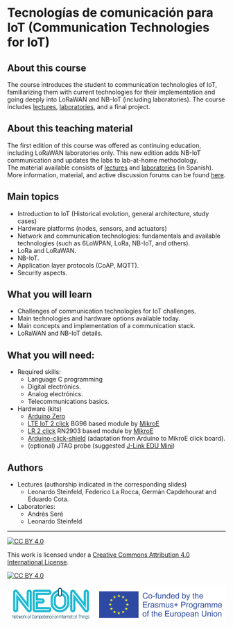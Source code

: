 #  Tecnologías de comunicación para IoT (Communication Technologies for IoT) 
## About this course
The course introduces the student to communication technologies of IoT, familiarizing them with current technologies for their implementation and going deeply into LoRaWAN and NB-IoT (including laboratories).
The course includes [lectures](slides/README.md), [laboratories](labs/README.md), and a final project. 

## About this teaching material
The first edition of this course was offered as continuing education, including LoRaWAN laboratories only. This new edition adds NB-IoT communication and updates the labs to lab-at-home methodology.  
The material available consists of [lectures](slides/README.md) and [laboratories](labs/README.md) (in Spanish).
More information, material, and active discussion forums can be found [here](https://eva.fing.edu.uy/course/view.php?name=tiot).

## Main topics
* Introduction to IoT (Historical evolution, general architecture, study cases)
* Hardware platforms (nodes, sensors, and actuators)
* Network and communication technologies: fundamentals and available technologies (such as 6LoWPAN, LoRa, NB-IoT, and others).
* LoRa and LoRaWAN.
* NB-IoT.
* Application layer protocols (CoAP, MQTT).
* Security aspects. 

## What you will learn
* Challenges of communication technologies for IoT challenges.
* Main technologies and hardware options available today.
* Main concepts and implementation of a communication stack.
* LoRaWAN and NB-IoT details.

## What you will need:
* Required skills:
    - Language C programming
    - Digital electrónics.
    - Analog electrónics.
    - Telecommunications basics.
* Hardware (kits)
   - [Arduino Zero](https://store-usa.arduino.cc/products/arduino-zero)
   - [LTE IoT 2 click](https://www.mikroe.com/lte-iot-2-click) BG96 based module by [MikroE](https://www.mikroe.com)
   - [LR 2 click](https://www.mikroe.com/lr-2-click) RN2903 based module by [MikroE](https://www.mikroe.com)
   - [Arduino-click-shield](https://www.mikroe.com/arduino-uno-click-shield) (adaptation from Arduino to MikroE click board).
   -  (optional) JTAG probe (suggested [J-Link EDU Mini](https://www.segger.com/products/debug-probes/j-link/models/j-link-edu-mini/))

## Authors
* Lectures (authorship indicated in the corresponding slides) 
  - Leonardo Steinfeld, Federico La Rocca, Germán Capdehourat and Eduardo Cota.
* Laboratories:
  - Andrés Seré
  - Leonardo Steinfeld

***
[![CC BY 4.0][cc-by-shield]][cc-by]

This work is licensed under a
[Creative Commons Attribution 4.0 International License][cc-by].

[![CC BY 4.0][cc-by-image]][cc-by]

[cc-by]: http://creativecommons.org/licenses/by/4.0/
[cc-by-image]: https://i.creativecommons.org/l/by/4.0/88x31.png
[cc-by-shield]: https://img.shields.io/badge/License-CC%20BY%204.0-lightgrey.svg
![logo_neon_erasmus](https://github.com/neon-iot/iotprogramming/blob/main/images/BannerSupportErasmus.png) 
